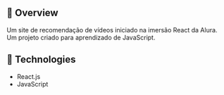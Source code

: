 ## 📌 Overview

Um site de recomendação de vídeos iniciado na imersão React da Alura. Um projeto criado para aprendizado de JavaScript.

## 🔧 Technologies

- React.js
- JavaScript